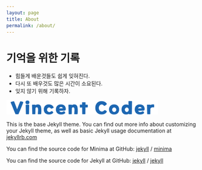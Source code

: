 ```yaml
---
layout: page
title: About
permalink: /about/
---
```


# 기억을 위한 기록
- 힘들게 배운것들도 쉽게 잊혀진다.
- 다시 또 배우것도 많은 시간이 소요된다.
- 잊지 않기 위해 기록하자.

![logo](https://github.com/dukeom/dukeom.github.io/blob/master/_images/vincent_coder_logo_400.png?raw=true)

This is the base Jekyll theme. You can find out more info about customizing your Jekyll theme, as well as basic Jekyll usage documentation at [jekyllrb.com](https://jekyllrb.com/)

You can find the source code for Minima at GitHub:
[jekyll][jekyll-organization] /
[minima](https://github.com/jekyll/minima)

You can find the source code for Jekyll at GitHub:
[jekyll][jekyll-organization] /
[jekyll](https://github.com/jekyll/jekyll)

[jekyll-organization]: https://github.com/jekyll
